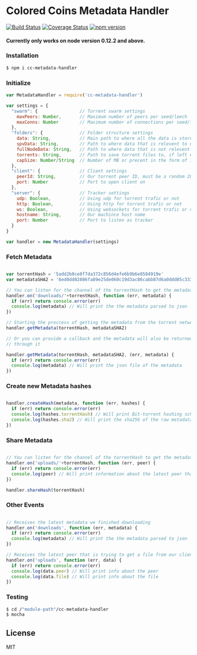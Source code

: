 # Colored Coins Metadata Handler
[![Build Status](https://travis-ci.org/Colored-Coins/Metadata-Handler.svg?branch=master)](https://travis-ci.org/Colored-Coins/Metadata-Handler) [![Coverage Status](https://coveralls.io/repos/Colored-Coins/Metadata-Handler/badge.svg?branch=master)](https://coveralls.io/r/Colored-Coins/Metadata-Handler?branch=master) [![npm version](https://badge.fury.io/js/cc-metadata-handler.svg)](http://badge.fury.io/js/cc-metadata-handler)

#### Currently only works on node version 0.12.2 and above.

### Installation

```sh
$ npm i cc-metadata-handler
```


### Initialize

```js
var MetadataHandler = require('cc-metadata-handler')

var settings = {
  "swarm": {                // Torrent swarm settings
    maxPeers: Number,       // Maximum number of peers per seed/leech
    maxConns: Number        // Maximum number of connections per seed/leech
  },
  "folders": {              // Folder structure settings
    data: String,           // Main path to where all the data is stored
    spvData: String,        // Path to where data that is relevent to us is stored relative to the main path
    fullNodeData: String,   // Path to where data that is not relevent to us is stored relative to the main path
    torrents: String,       // Path to save torrent files to, if left empty, all the torrent references will be saved in memory and will be lost on restart
    capSize: Number/String  // Number of MB or precent in the form of 12%
  },
  "client": {               // Client settings
    peerId: String,         // Our torrent peer ID, must be a random 20 byte hex. Best practice is to use sha1 on a random string or use a good random number generator
    port: Number            // Port to open client on
  },
  "server": {               // Tracker settings
    udp: Boolean,           // Using udp for torrent trafic or not
    http: Boolean,          // Using http for torrent trafic or not
    ws: Boolean,            // Using websockets for torrent trafic or not
    hostname: String,       // Our machince host name
    port: Number            // Port to listen as tracker
  }
}

var handler = new MetadataHandler(settings)
```

### Fetch Metadata

```js

var torrentHash = '5add2b0ce8f7da372c856d4efe6b9b6e8584919e'
var metadataSHA2 = '6ed0dd02806fa89e25de060c19d3ac86cabb87d6a0ddd05c333b84f4'

// You can listen for the channel of the torrentHash to get the metadata
handler.on('downloads/'+torrentHash, function (err, metadata) {
  if (err) return console.error(err)
  console.log(metadata) // Will print the the metadata parsed to json
})

// Starting the proccess of getting the metadata from the torrent network.
handler.getMetadata(torrentHash, metadataSHA2)

// Or you can provide a callback and the metadata will also be returned
// through it

handler.getMetadata(torrentHash, metadataSHA2, (err, metadata) {
  if (err) return console.error(err)
  console.log(metadata) // Will print the json file of the metadata
})

```

### Create new Metadata hashes

```js

handler.createHash(metadata, function (err, hashes) {
  if (err) return console.error(err)
  console.log(hashes.torrentHash) // Will print Bit-torrent hashing scheme using sha1 as the hashing algorithem
  console.log(hashes.sha2) // Will print the sha256 of the raw metadata file
})

```

### Share Metadata

```js

// You can listen for the channel of the torrentHash to get the metadata
handler.on('uploads/'+torrentHash, function (err, peer) {
  if (err) return console.error(err)
  console.log(peer) // Will print information about the latest peer that is trying to download the metadata from your client
})

handler.shareHash(torrentHash)

```

### Other Events

```js

// Receives the latest metadata we finished downloading
handler.on('downloads', function (err, metadata) {
  if (err) return console.error(err)
  console.log(metadata) // Will print the the metadata parsed to json
})

// Receives the latest peer that is trying to get a file from our client and the file it's trying to get
handler.on('uploads', function (err, data) {
  if (err) return console.error(err)
  console.log(data.peer) // Will print info about the peer
  console.log(data.file) // Will print info about the file
})

```

### Testing

```sh
$ cd /"module-path"/cc-metadata-handler
$ mocha
```


License
----

MIT